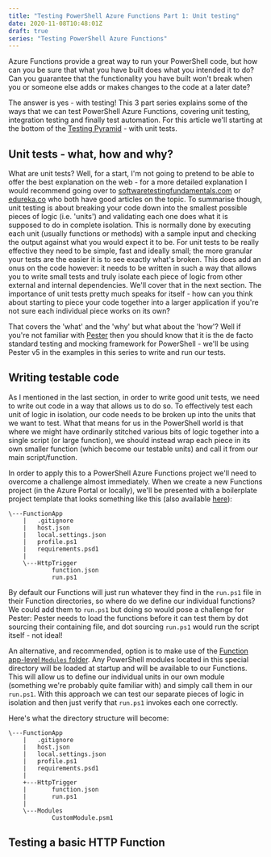 ```yaml
---
title: "Testing PowerShell Azure Functions Part 1: Unit testing"
date: 2020-11-08T10:48:01Z
draft: true
series: "Testing PowerShell Azure Functions"
---
```

Azure Functions provide a great way to run your PowerShell code, but how can you be sure that what you have built does what you intended it to do? Can you guarantee that the functionality you have built won't break when you or someone else adds or makes changes to the code at a later date?

The answer is yes - with testing!  This 3 part series explains some of the ways that we can test PowerShell Azure Functions, covering unit testing, integration testing and finally test automation.  For this article we'll starting at the bottom of the [Testing Pyramid](https://automationpanda.com/2018/08/01/the-testing-pyramid/) - with unit tests.

## Unit tests - what, how and why?

What are unit tests?  Well, for a start, I'm not going to pretend to be able to offer the best explanation on the web - for a more detailed explanation I would recommend going over to [softwaretestingfundamentals.com](https://softwaretestingfundamentals.com/unit-testing/) or [edureka.co](https://www.edureka.co/blog/what-is-unit-testing) who both have good articles on the topic.  To summarise though, unit testing is about breaking your code down into the smallest possible pieces of logic (i.e. 'units') and validating each one does what it is supposed to do in complete isolation.  This is normally done by executing each unit (usually functions or methods) with a sample input and checking the output against what you would expect it to be.  For unit tests to be really effective they need to be simple, fast and ideally small; the more granular your tests are the easier it is to see exactly what's broken.  This does add an onus on the code however: it needs to be written in such a way that allows you to write small tests and truly isolate each piece of logic from other external and internal dependencies.  We'll cover that in the next section.  The importance of unit tests pretty much speaks for itself - how can you think about starting to piece your code together into a larger application if you're not sure each individual piece works on its own?

That covers the 'what' and the 'why' but what about the 'how'?  Well if you're not familiar with [Pester](https://pester.dev/) then you should know that it is the de facto standard testing and mocking framework for PowerShell - we'll be using Pester v5 in the examples in this series to write and run our tests.

## Writing testable code

As I mentioned in the last section, in order to write good unit tests, we need to write out code in a way that allows us to do so.  To effectively test each unit of logic in isolation, our code needs to be broken up into the units that we want to test.  What that means for us in the PowerShell world is that where we might have ordinarily stitched various bits of logic together into a single script (or large function), we should instead wrap each piece in its own smaller function (which become our testable units) and call it from our main script/function.

In order to apply this to a PowerShell Azure Functions project we'll need to overcome a challenge almost immediately.  When we create a new Functions project (in the Azure Portal or locally), we'll be presented with a boilerplate project template that looks something like this (also available [here](https://github.com/tommagumma/ps-func-testing/tree/ec9a02a4625af4dbeefd831a6fcb8cba8ae44ced/FunctionApp)):

```text
\---FunctionApp
    |   .gitignore
    |   host.json
    |   local.settings.json
    |   profile.ps1
    |   requirements.psd1
    |
    \---HttpTrigger
            function.json
            run.ps1
```

By default our Functions will just run whatever they find in the `run.ps1` file in their Function directories, so where do we define our individual functions?  We could add them to `run.ps1` but doing so would pose a challenge for Pester: Pester needs to load the functions before it can test them by dot sourcing their containing file, and dot sourcing `run.ps1` would run the script itself - not ideal!

An alternative, and recommended, option is to make use of the [Function app-level `Modules` folder](https://docs.microsoft.com/en-us/azure/azure-functions/functions-reference-powershell?tabs=portal#function-app-level-modules-folder).  Any PowerShell modules located in this special directory will be loaded at startup and will be available to our Functions.  This will allow us to define our individual units in our own module (something we're probably quite familiar with) and simply call them in our `run.ps1`.  With this approach we can test our separate pieces of logic in isolation and then just verify that `run.ps1` invokes each one correctly.

Here's what the directory structure will become:

```text
\---FunctionApp
    |   .gitignore
    |   host.json
    |   local.settings.json
    |   profile.ps1
    |   requirements.psd1
    |
    +---HttpTrigger
    |       function.json
    |       run.ps1
    |
    \---Modules
            CustomModule.psm1
```


## Testing a basic HTTP Function


